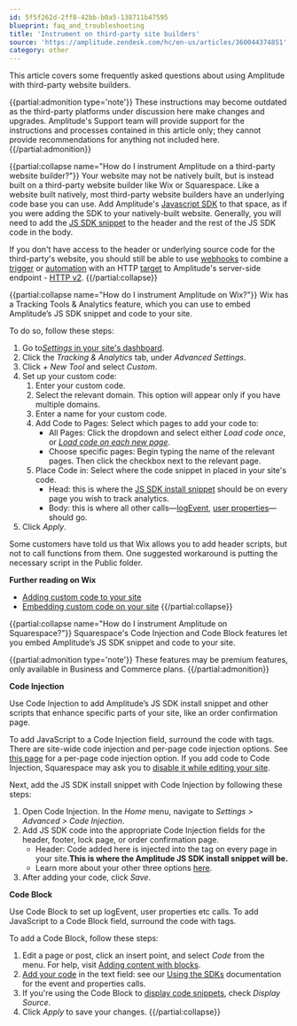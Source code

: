 ```yaml
---
id: 5f5f262d-2ff8-42bb-b0a5-138711b47595
blueprint: faq_and_troubleshooting
title: 'Instrument on third-party site builders'
source: 'https://amplitude.zendesk.com/hc/en-us/articles/360044374851'
category: other
---
```

This article covers some frequently asked questions about using Amplitude with third-party website builders.  

{{partial:admonition type='note'}}
These instructions may become outdated as the third-party platforms under discussion here make changes and upgrades. Amplitude's Support team will provide support for the instructions and processes contained in this article only; they cannot provide recommendations for anything not included here.
{{/partial:admonition}}


{{partial:collapse name="How do I instrument Amplitude on a third-party website builder?"}}
Your website may not be natively built, but is instead built on a third-party website builder like Wix or Squarespace. Like a website built natively, most third-party website builders have an underlying code base you can use. Add Amplitude's [Javascript SDK](/docs/sdks/analytics/browser/javascript-sdk) to that space, as if you were adding the SDK to your natively-built website. Generally, you will need to add the [JS SDK snippet](/docs/sdks/analytics/browser/javascript-sdk#install) to the header and the rest of the JS SDK code in the body. 

If you don't have access to the header or underlying source code for the third-party's website, you should still be able to use [webhooks](https://en.wikipedia.org/wiki/Webhook) to combine a [trigger](https://support.zendesk.com/hc/en-us/articles/203662106) or [automation](https://support.zendesk.com/hc/en-us/articles/203662126) with an HTTP [target](https://support.zendesk.com/hc/en-us/articles/203662136) to Amplitude's server-side endpoint - [HTTP v2](/docs/apis/analytics/http-v2).
{{/partial:collapse}}


{{partial:collapse name="How do I instrument Amplitude on Wix?"}}
Wix has a Tracking Tools & Analytics feature, which you can use to embed Amplitude’s JS SDK snippet and code to your site.

To do so, follow these steps:

1. Go to[*Settings* in your site's dashboard](https://www.wix.com/my-account/site-selector/?buttonText=Manage%20Settings&title=Select%20a%20Site&autoSelectOnSingleSite=true&actionUrl=https://www.wix.com/dashboard/%7B%7BmetaSiteId%7D%7D/manage-website).
2. Click the *Tracking & Analytics* tab, under *Advanced Settings*.
3. Click *+ New Tool* and select *Custom*.
4. Set up your custom code:
	1. Enter your custom code.
	2. Select the relevant domain. This option will appear only if you have multiple domains.
	3. Enter a name for your custom code.
	4. Add Code to Pages: Select which pages to add your code to:
		* All Pages: Click the dropdown and select either *Load code once*, or [*Load code on each new page*](https://support.wix.com/en/article/custom-code-loading-options).
		* Choose specific pages: Begin typing the name of the relevant pages. Then click the checkbox next to the relevant page.
	5. Place Code in: Select where the code snippet in placed in your site's code.
		* Head: this is where the [JS SDK install snippet](/docs/sdks/analytics/browser/javascript-sdk#install) should be on every page you wish to track analytics.
		* Body: this is where all other calls—[logEvent](https://www.docs.developers.amplitude.com/data/sdks/typescript-browser/migration/?h=logevent#tracking-events), [user properties](/docs/sdks/analytics/browser/migrate-from-javascript-sdk-to-browser-sdk-1-0#set-user-properties)—should go.
5. Click *Apply*.

Some customers have told us that Wix allows you to add header scripts, but not to call functions from them. One suggested workaround is putting the necessary script in the Public folder.

**Further reading on Wix**

* [Adding custom code to your site](https://support.wix.com/en/article/about-tracking-tools-analytics)
* [Embedding custom code on your site](https://support.wix.com/en/article/embedding-custom-code-to-your-site)
{{/partial:collapse}}


{{partial:collapse name="How do I instrument Amplitude on Squarespace?"}}
Squarespace's Code Injection and Code Block features let you embed Amplitude’s JS SDK snippet and code to your site.

{{partial:admonition type='note'}}
These features may be premium features, only available in Business and Commerce plans.
{{/partial:admonition}}

**Code Injection**

Use Code Injection to add Amplitude’s JS SDK install snippet and other scripts that enhance specific parts of your site, like an order confirmation page.

To add JavaScript to a Code Injection field, surround the code with <script></script> tags. There are site-wide code injection and per-page code injection options. See [this page](https://support.squarespace.com/hc/en-us/articles/205815908) for a per-page code injection option. If you add code to Code Injection, Squarespace may ask you to [disable it while editing your site](https://support.squarespace.com/hc/articles/205815908#toc-disable-scripts-in-preview).

Next, add the JS SDK install snippet with Code Injection by following these steps:

1. Open Code Injection. In the *Home* menu, navigate to *Settings* *> Advanced >* *Code Injection*.
2. Add JS SDK code into the appropriate Code Injection fields for the header, footer, lock page, or order confirmation page.
	* Header: Code added here is injected into the <head> tag on every page in your site.**This is where the Amplitude JS SDK install snippet will be.**
	* Learn more about your other three options [here](https://support.squarespace.com/hc/en-us/articles/205815908).
3. After adding your code, click *Save*.

**Code Block**

Use Code Block to set up logEvent, user properties etc calls. To add JavaScript to a Code Block field, surround the code with <script></script> tags.

To add a Code Block, follow these steps:

1. Edit a page or post, click an insert point, and select *Code* from the menu. For help, visit [Adding content with blocks](https://support.squarespace.com/hc/articles/206543757).
2. [Add your code](https://support.squarespace.com/hc/en-us/articles/206543167#toc-add-code) in the text field: see our [Using the SDKs](/docs/sdks/analytics/browser/browser-sdk-2#track-an-event) documentation for the event and properties calls.
3. If you're using the Code Block to [display code snippets](https://support.squarespace.com/hc/en-us/articles/206543167#toc-display-source), check *Display Source*.
4. Click *Apply* to save your changes.
{{/partial:collapse}}
